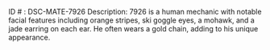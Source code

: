 ID # : DSC-MATE-7926
Description: 7926 is a human mechanic with notable facial features including orange stripes, ski goggle eyes, a mohawk, and a jade earring on each ear. He often wears a gold chain, adding to his unique appearance. 